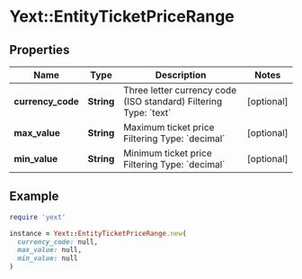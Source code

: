 # Yext::EntityTicketPriceRange

## Properties

| Name | Type | Description | Notes |
| ---- | ---- | ----------- | ----- |
| **currency_code** | **String** | Three letter currency code (ISO standard)  Filtering Type: &#x60;text&#x60; | [optional] |
| **max_value** | **String** | Maximum ticket price  Filtering Type: &#x60;decimal&#x60; | [optional] |
| **min_value** | **String** | Minimum ticket price  Filtering Type: &#x60;decimal&#x60; | [optional] |

## Example

```ruby
require 'yext'

instance = Yext::EntityTicketPriceRange.new(
  currency_code: null,
  max_value: null,
  min_value: null
)
```

